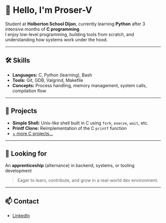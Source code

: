 # 👋 Hello, I'm Proser-V

Student at **Holberton School Dijon**, currently learning **Python** after 3 intensive months of **C programming**.  
I enjoy low-level programming, building tools from scratch, and understanding how systems work under the hood.

---

## 🛠 Skills

- **Languages:** C, Python (learning), Bash
- **Tools:** Git, GDB, Valgrind, Makefile
- **Concepts:** Process handling, memory management, system calls, compilation flow

---

## 📂 Projects

- **Simple Shell:** Unix-like shell built in C using `fork`, `execve`, `wait`, etc.
- **Printf Clone:** Reimplementation of the C `printf` function
- [+ more C projects...](#)

---

## 🚀 Looking for

An **apprenticeship** (alternance) in backend, systems, or tooling development  
> Eager to learn, contribute, and grow in a real-world dev environment.

---

## 📫 Contact
- [LinkedIn](https://www.linkedin.com/in/vtn-dumont/)
